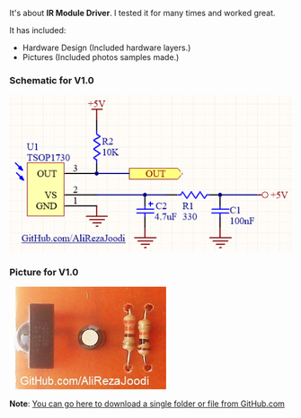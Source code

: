 It's about **IR Module Driver**. I tested it for many times and worked great.

It has included:
- Hardware Design (Included hardware layers.)
- Pictures (Included photos samples made.)

### Schematic for V1.0
![Module_IR](https://github.com/AliRezaJoodi/Electronic-Modules/blob/main/Module_IR/Hardware%20Design/V1.0.png?raw=true)

### Picture for V1.0
![Module_IR](https://github.com/AliRezaJoodi/Electronic-Modules/blob/main/Module_IR/Pictures/V1.0.jpg?raw=true)

**Note**: [You can go here to download a single folder or file from GitHub.com](https://minhaskamal.github.io/DownGit/#/home)
